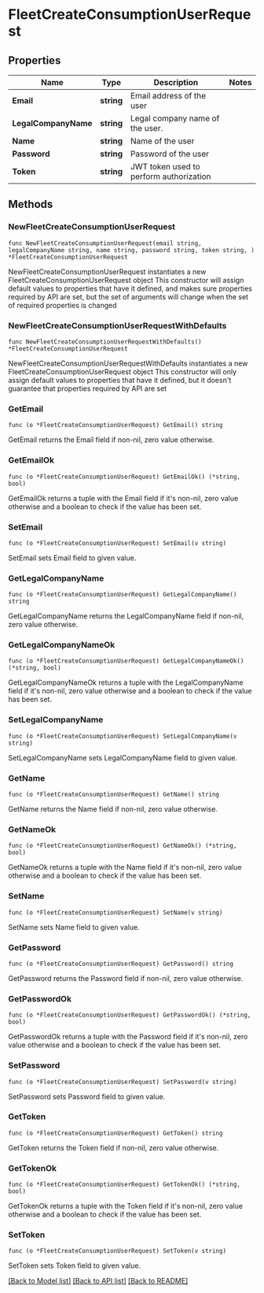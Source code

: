 # FleetCreateConsumptionUserRequest

## Properties

Name | Type | Description | Notes
------------ | ------------- | ------------- | -------------
**Email** | **string** | Email address of the user | 
**LegalCompanyName** | **string** | Legal company name of the user. | 
**Name** | **string** | Name of the user | 
**Password** | **string** | Password of the user | 
**Token** | **string** | JWT token used to perform authorization | 

## Methods

### NewFleetCreateConsumptionUserRequest

`func NewFleetCreateConsumptionUserRequest(email string, legalCompanyName string, name string, password string, token string, ) *FleetCreateConsumptionUserRequest`

NewFleetCreateConsumptionUserRequest instantiates a new FleetCreateConsumptionUserRequest object
This constructor will assign default values to properties that have it defined,
and makes sure properties required by API are set, but the set of arguments
will change when the set of required properties is changed

### NewFleetCreateConsumptionUserRequestWithDefaults

`func NewFleetCreateConsumptionUserRequestWithDefaults() *FleetCreateConsumptionUserRequest`

NewFleetCreateConsumptionUserRequestWithDefaults instantiates a new FleetCreateConsumptionUserRequest object
This constructor will only assign default values to properties that have it defined,
but it doesn't guarantee that properties required by API are set

### GetEmail

`func (o *FleetCreateConsumptionUserRequest) GetEmail() string`

GetEmail returns the Email field if non-nil, zero value otherwise.

### GetEmailOk

`func (o *FleetCreateConsumptionUserRequest) GetEmailOk() (*string, bool)`

GetEmailOk returns a tuple with the Email field if it's non-nil, zero value otherwise
and a boolean to check if the value has been set.

### SetEmail

`func (o *FleetCreateConsumptionUserRequest) SetEmail(v string)`

SetEmail sets Email field to given value.


### GetLegalCompanyName

`func (o *FleetCreateConsumptionUserRequest) GetLegalCompanyName() string`

GetLegalCompanyName returns the LegalCompanyName field if non-nil, zero value otherwise.

### GetLegalCompanyNameOk

`func (o *FleetCreateConsumptionUserRequest) GetLegalCompanyNameOk() (*string, bool)`

GetLegalCompanyNameOk returns a tuple with the LegalCompanyName field if it's non-nil, zero value otherwise
and a boolean to check if the value has been set.

### SetLegalCompanyName

`func (o *FleetCreateConsumptionUserRequest) SetLegalCompanyName(v string)`

SetLegalCompanyName sets LegalCompanyName field to given value.


### GetName

`func (o *FleetCreateConsumptionUserRequest) GetName() string`

GetName returns the Name field if non-nil, zero value otherwise.

### GetNameOk

`func (o *FleetCreateConsumptionUserRequest) GetNameOk() (*string, bool)`

GetNameOk returns a tuple with the Name field if it's non-nil, zero value otherwise
and a boolean to check if the value has been set.

### SetName

`func (o *FleetCreateConsumptionUserRequest) SetName(v string)`

SetName sets Name field to given value.


### GetPassword

`func (o *FleetCreateConsumptionUserRequest) GetPassword() string`

GetPassword returns the Password field if non-nil, zero value otherwise.

### GetPasswordOk

`func (o *FleetCreateConsumptionUserRequest) GetPasswordOk() (*string, bool)`

GetPasswordOk returns a tuple with the Password field if it's non-nil, zero value otherwise
and a boolean to check if the value has been set.

### SetPassword

`func (o *FleetCreateConsumptionUserRequest) SetPassword(v string)`

SetPassword sets Password field to given value.


### GetToken

`func (o *FleetCreateConsumptionUserRequest) GetToken() string`

GetToken returns the Token field if non-nil, zero value otherwise.

### GetTokenOk

`func (o *FleetCreateConsumptionUserRequest) GetTokenOk() (*string, bool)`

GetTokenOk returns a tuple with the Token field if it's non-nil, zero value otherwise
and a boolean to check if the value has been set.

### SetToken

`func (o *FleetCreateConsumptionUserRequest) SetToken(v string)`

SetToken sets Token field to given value.



[[Back to Model list]](../README.md#documentation-for-models) [[Back to API list]](../README.md#documentation-for-api-endpoints) [[Back to README]](../README.md)


